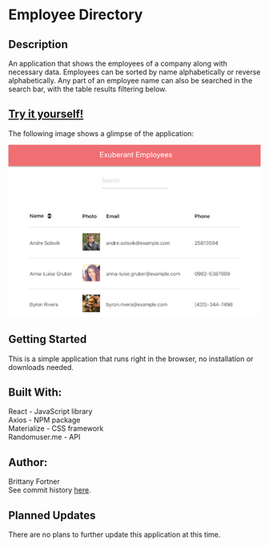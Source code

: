 # Employee Directory

## Description

An application that shows the employees of a company along with necessary data. Employees can be sorted by name alphabetically or reverse alphabetically. Any part of an employee name can also be searched in the search bar, with the table results filtering below.

## [Try it yourself!](https://pure-forest-86324.herokuapp.com/)

The following image shows a glimpse of the application:

![workout app](public/glimpse.png)

## Getting Started

This is a simple application that runs right in the browser, no installation or downloads needed.

## Built With:

React - JavaScript library<br>
Axios - NPM package<br>
Materialize - CSS framework<br>
Randomuser.me - API

## Author:

Brittany Fortner <br>
See commit history [here](https://github.com/bfeliz/employee-directory/graphs/contributors).

## Planned Updates

There are no plans to further update this application at this time.
